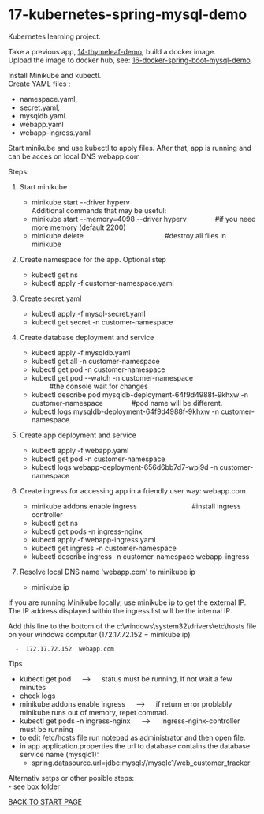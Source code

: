 # 17-kubernetes-spring-mysql-demo
Kubernetes learning project.    
   
Take a previous app,  [14-thymeleaf-demo](https://github.com/FlorescuAndrei/14-thymeleaf-demo.git),  build a docker image.    
Upload the image to docker hub, see: [16-docker-spring-boot-mysql-demo](https://github.com/FlorescuAndrei/16-docker-spring-boot-mysql-demo.git).   

Install Minikube and kubectl.   
Create YAML files :  
  -  namespace.yaml,
  -  secret.yaml,
  -  mysqldb.yaml.  
  -  webapp.yaml  
  -  webapp-ingress.yaml  
    
    
Start minikube and use kubectl to apply files.
After that, app is running and can be acces on local DNS webapp.com  


Steps:  
 1. Start minikube  
    -  minikube start --driver hyperv  
    Additional commands that may be useful:  
      -  minikube start --memory=4098 --driver hyperv        &emsp; &emsp; &emsp;          #if you need more memory (default 2200) 
      -  minikube delete        &emsp; &emsp; &emsp; &emsp; &emsp; &emsp; &emsp; &emsp; &emsp;        #destroy all files in minikube 
  
  2. Create namespace for the app. Optional step 
     -  kubectl get ns
     -  kubectl apply -f customer-namespace.yaml
    
 3. Create secret.yaml   
     -  kubectl apply -f mysql-secret.yaml
     -  kubectl get secret -n customer-namespace
    
 4. Create database deployment and service 
     -  kubectl apply -f mysqldb.yaml
     -  kubectl get all -n customer-namespace
     -  kubectl get pod -n customer-namespace
     -  kubectl get pod --watch -n customer-namespace	        &emsp; &emsp; &emsp; &emsp; &emsp; &emsp;&emsp; &emsp; &emsp;	 #the console wait for changes
     -  kubectl describe pod mysqldb-deployment-64f9d4988f-9khxw -n customer-namespace             &emsp; &emsp; &emsp;      #pod name will be different.
     -  kubectl logs mysqldb-deployment-64f9d4988f-9khxw -n customer-namespace
 5. Create app deployment and service  
     -  kubectl apply -f webapp.yaml
     -  kubectl get pod -n customer-namespace
     -  kubectl logs webapp-deployment-656d6bb7d7-wpj9d -n customer-namespace
   
 6. Create ingress for accessing app in a friendly user way: webapp.com
     -  minikube addons enable ingress	          &emsp; &emsp; &emsp;    &emsp; &emsp; &emsp;    #install ingress controller
     -  kubectl get ns 
     -  kubectl get pods -n ingress-nginx                  
     -  kubectl apply -f webapp-ingress.yaml
     -  kubectl get ingress -n customer-namespace
     -  kubectl describe ingress -n customer-namespace webapp-ingress
 
 7. Resolve local DNS name 'webapp.com' to minikube ip    
     -  minikube ip 
      
 If you are running Minikube locally, use minikube ip to get the external IP. The IP address displayed within the ingress list will be the internal IP.     
 
 Add this line to the bottom of the c:\windows\system32\drivers\etc\hosts file on your windows computer (172.17.72.152 = minikube ip)  
 
      -  172.17.72.152  webapp.com   
 
    

 
  Tips
  - kubectl get pod    &emsp; --> &emsp;    status must be running, If not wait a few minutes
  - check logs
  - minikube addons enable ingress      &emsp; --> &emsp;  if return error problably minikube runs out of memory, repet commad.
  - kubectl get pods -n ingress-nginx  &emsp; --> &emsp;   ingress-nginx-controller must be running   
  - to edit /etc/hosts file run notepad as administrator and then open file.
  - in app application.properties the url to database contains the database service name (mysqlc1): 
      - spring.datasource.url=jdbc:mysql://mysqlc1/web_customer_tracker 
         
         
Alternativ setps or other posible steps:  
    -  see [box](https://github.com/FlorescuAndrei/17-kubernetes-spring-mysql-demo/tree/main/box) folder           
         
     
  
 
  
  
[BACK TO START PAGE](https://github.com/FlorescuAndrei/Start.git)

